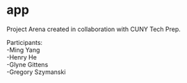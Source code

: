 # app
Project Arena created in collaboration with CUNY Tech Prep. 

Participants: <br /> 
-Ming Yang <br />
-Henry He  <br />
-Glyne Gittens <br />
-Gregory Szymanski <br />

